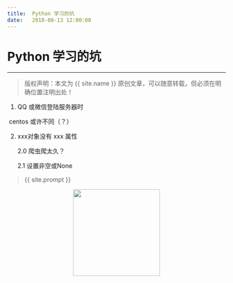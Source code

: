 ```yaml
---             
title:  Python 学习的坑
date:   2018-08-13 12:00:00
---
```

# Python 学习的坑
***
> 版权声明：本文为 {{ site.name }} 原创文章，可以随意转载，但必须在明确位置注明出处！

1. QQ 或微信登陆服务器时

​        centos 或许不同（？）

2. xxx对象没有 xxx 属性

   2.0 爬虫爬太久？

   2.1 设置非空或None

> {{ site.prompt }}

<div  align="center">
<img src="https://xuujii.github.io/images/wechart.jpg" width = "200" height = "200"/>